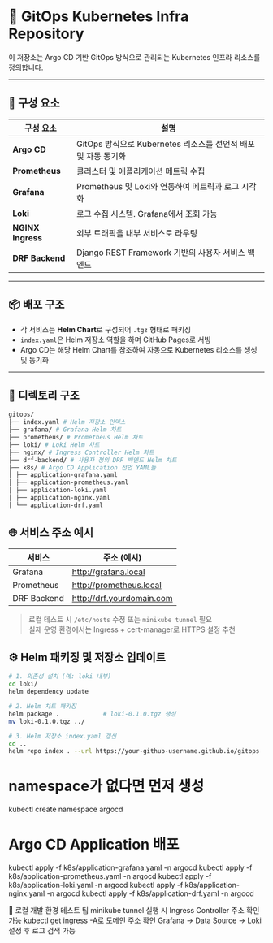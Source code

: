 # 🚀 GitOps Kubernetes Infra Repository

이 저장소는 Argo CD 기반 GitOps 방식으로 관리되는 Kubernetes 인프라 리소스를 정의합니다.

---

## 📁 구성 요소

| 구성 요소           | 설명 |
|--------------------|------|
| **Argo CD**        | GitOps 방식으로 Kubernetes 리소스를 선언적 배포 및 자동 동기화 |
| **Prometheus**     | 클러스터 및 애플리케이션 메트릭 수집 |
| **Grafana**        | Prometheus 및 Loki와 연동하여 메트릭과 로그 시각화 |
| **Loki**           | 로그 수집 시스템. Grafana에서 조회 가능 |
| **NGINX Ingress**  | 외부 트래픽을 내부 서비스로 라우팅 |
| **DRF Backend**    | Django REST Framework 기반의 사용자 서비스 백엔드 |

---

## 📦 배포 구조

- 각 서비스는 **Helm Chart**로 구성되어 `.tgz` 형태로 패키징
- `index.yaml`은 Helm 저장소 역할을 하며 GitHub Pages로 서빙
- Argo CD는 해당 Helm Chart를 참조하여 자동으로 Kubernetes 리소스를 생성 및 동기화

---

## 📂 디렉토리 구조

```bash
gitops/
├── index.yaml # Helm 저장소 인덱스
├── grafana/ # Grafana Helm 차트
├── prometheus/ # Prometheus Helm 차트
├── loki/ # Loki Helm 차트
├── nginx/ # Ingress Controller Helm 차트
├── drf-backend/ # 사용자 정의 DRF 백엔드 Helm 차트
├── k8s/ # Argo CD Application 선언 YAML들
│ ├── application-grafana.yaml
│ ├── application-prometheus.yaml
│ ├── application-loki.yaml
│ ├── application-nginx.yaml
│ └── application-drf.yaml
```

## 🌐 서비스 주소 예시

| 서비스         | 주소 (예시)               |
|----------------|---------------------------|
| Grafana        | http://grafana.local      |
| Prometheus     | http://prometheus.local   |
| DRF Backend    | http://drf.yourdomain.com |

> 로컬 테스트 시 `/etc/hosts` 수정 또는 `minikube tunnel` 필요  
> 실제 운영 환경에서는 Ingress + cert-manager로 HTTPS 설정 추천

## ⚙️ Helm 패키징 및 저장소 업데이트

```bash
# 1. 의존성 설치 (예: loki 내부)
cd loki/
helm dependency update

# 2. Helm 차트 패키징
helm package .            # loki-0.1.0.tgz 생성
mv loki-0.1.0.tgz ../

# 3. Helm 저장소 index.yaml 갱신
cd ..
helm repo index . --url https://your-github-username.github.io/gitops
```

# namespace가 없다면 먼저 생성
kubectl create namespace argocd

# Argo CD Application 배포
kubectl apply -f k8s/application-grafana.yaml -n argocd
kubectl apply -f k8s/application-prometheus.yaml -n argocd
kubectl apply -f k8s/application-loki.yaml -n argocd
kubectl apply -f k8s/application-nginx.yaml -n argocd
kubectl apply -f k8s/application-drf.yaml -n argocd


🧪 로컬 개발 환경 테스트 팁
minikube tunnel 실행 시 Ingress Controller 주소 확인 가능
kubectl get ingress -A로 도메인 주소 확인
Grafana → Data Source → Loki 설정 후 로그 검색 가능

